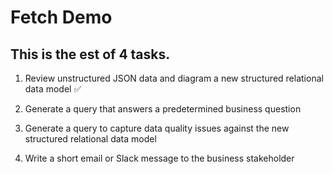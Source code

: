 # Fetch Demo


## This is the est of 4 tasks. 

1. Review unstructured JSON data and diagram a new structured relational data model ✅

2. Generate a query that answers a predetermined business question

3. Generate a query to capture data quality issues against the new structured relational data model

4. Write a short email or Slack message to the business stakeholder